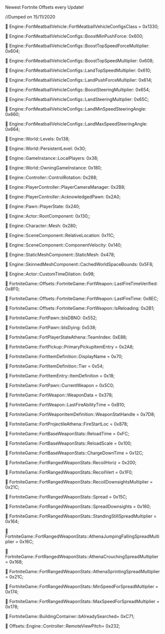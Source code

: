 Newest Fortnite Offsets every Update!

//Dumped on 15/11/2020

🔵 Engine::FortMeatballVehicle::FortMeatballVehicleConfigsClass = 0x1330;

🔵 Engine::FortMeatballVehicleConfigs::BoostMinPushForce: 0x600;

🔵 Engine::FortMeatballVehicleConfigs::BoostTopSpeedForceMultiplier: 0x604;

🔵 Engine::FortMeatballVehicleConfigs::BoostTopSpeedMultiplier: 0x608;

🔵 Engine::FortMeatballVehicleConfigs::LandTopSpeedMultiplier: 0x610;

🔵 Engine::FortMeatballVehicleConfigs::LandPushForceMultiplier: 0x614;

🔵 Engine::FortMeatballVehicleConfigs::BoostSteeringMultiplier: 0x654;

🔵 Engine::FortMeatballVehicleConfigs::LandSteeringMultiplier: 0x65C;

🔵 Engine::FortMeatballVehicleConfigs::LandMinSpeedSteeringAngle: 0x660;

🔵 Engine::FortMeatballVehicleConfigs::LandMaxSpeedSteeringAngle: 0x664;

🔵 Engine::World::Levels: 0x138;

🔵 Engine::World::PersistentLevel: 0x30;

🔵 Engine::GameInstance::LocalPlayers: 0x38;

🔵 Engine::World::OwningGameInstance: 0x180;

🔵 Engine::Controller::ControlRotation: 0x288;

🔵 Engine::PlayerController::PlayerCameraManager: 0x2B8;

🔵 Engine::PlayerController::AcknowledgedPawn: 0x2A0;

🔵 Engine::Pawn::PlayerState: 0x240;

🔵 Engine::Actor::RootComponent: 0x130;;

🔵 Engine::Character::Mesh: 0x280;

🔵 Engine::SceneComponent::RelativeLocation: 0x11C;

🔵 Engine::SceneComponent::ComponentVelocity: 0x140;

🔵 Engine::StaticMeshComponent::StaticMesh: 0x478;

🔵 Engine::SkinnedMeshComponent::CachedWorldSpaceBounds: 0x5F8;

🔵 Engine::Actor::CustomTimeDilation: 0x98;

🔵 FortniteGame::Offsets::FortniteGame::FortWeapon::LastFireTimeVerified: 0x8F0;

🔵 FortniteGame::Offsets::FortniteGame::FortWeapon::LastFireTime: 0x8EC;

🔵 FortniteGame::Offsets::FortniteGame::FortWeapon::IsReloading: 0x2B1;

🔵 FortniteGame::FortPawn::bIsDBNO: 0x552;

🔵 FortniteGame::FortPawn::bIsDying: 0x538;

🔵 FortniteGame::FortPlayerStateAthena::TeamIndex: 0xE88;

🔵 FortniteGame::FortPickup::PrimaryPickupItemEntry = 0x2A8;

🔵 FortniteGame::FortItemDefinition::DisplayName = 0x70;

🔵 FortniteGame::FortItemDefinition::Tier = 0x54;

🔵 FortniteGame::FortItemEntry::ItemDefinition = 0x18;

🔵 FortniteGame::FortPawn::CurrentWeapon = 0x5C0;

🔵 FortniteGame::FortWeapon::WeaponData = 0x378;

🔵 FortniteGame::FortWeapon::LastFireAbilityTime = 0xB10;

🔵 FortniteGame::FortWeaponItemDefinition::WeaponStatHandle = 0x7D8;

🔵 FortniteGame::FortProjectileAthena::FireStartLoc = 0x878;

🔵 FortniteGame::FortBaseWeaponStats::ReloadTime = 0xFC;

🔵 FortniteGame::FortBaseWeaponStats::ReloadScale = 0x100;

🔵 FortniteGame::FortBaseWeaponStats::ChargeDownTime = 0x12C;

🔵 FortniteGame::FortRangedWeaponStats::RecoilHoriz = 0x200;

🔵 FortniteGame::FortRangedWeaponStats::RecoilVert = 0x1F0;

🔵 FortniteGame::FortRangedWeaponStats::RecoilDownsightsMultiplier = 0x21C;

🔵 FortniteGame::FortRangedWeaponStats::Spread = 0x15C;

🔵 FortniteGame::FortRangedWeaponStats::SpreadDownsights = 0x160;

🔵 FortniteGame::FortRangedWeaponStats::StandingStillSpreadMultiplier = 0x164;

🔵 FortniteGame::FortRangedWeaponStats::AthenaJumpingFallingSpreadMultiplier = 0x16C;

🔵 FortniteGame::FortRangedWeaponStats::AthenaCrouchingSpreadMultiplier = 0x168;

🔵 FortniteGame::FortRangedWeaponStats::AthenaSprintingSpreadMultiplier = 0x21C;

🔵 FortniteGame::FortRangedWeaponStats::MinSpeedForSpreadMultiplier = 0x174;

🔵 FortniteGame::FortRangedWeaponStats::MaxSpeedForSpreadMultiplier = 0x178;

🔵 FortniteGame::BuildingContainer::bAlreadySearched= 0xC71;

🔵 Offsets::Engine::Controller::RemoteViewPitch= 0x232;
